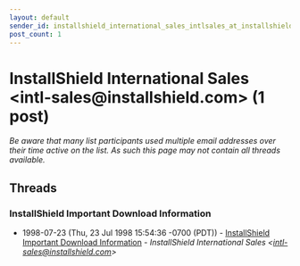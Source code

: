 ```yaml
---
layout: default
sender_id: installshield_international_sales_intlsales_at_installshield_com_
post_count: 1
---
```


# InstallShield International Sales <intl-sales<span>@</span>installshield.com> (1 post)

_Be aware that many list participants used multiple email addresses over their time active on the list. As such this page may not contain all threads available._

## Threads

### InstallShield Important Download Information
+ 1998-07-23 (Thu, 23 Jul 1998 15:54:36 -0700 (PDT)) - [InstallShield Important Download Information](/archive/1998/07/3fc9104baf51b4ad3552f91c2a6fc8e8adb7699ce2a5a1aa3d6e260ff85350e2) - _InstallShield International Sales \<intl-sales@installshield.com\>_

